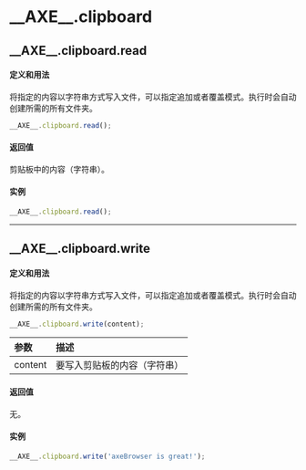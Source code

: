# <span id = "axe_clipboard">\_\_AXE\_\_.clipboard</span>

## <span id = "axe_clipboard_._read">\_\_AXE\_\_.clipboard.read</span>
#### 定义和用法
将指定的内容以字符串方式写入文件，可以指定追加或者覆盖模式。执行时会自动创建所需的所有文件夹。

```javascript
__AXE__.clipboard.read();
```

#### 返回值
剪贴板中的内容（字符串）。

#### 实例
```javascript
__AXE__.clipboard.read();
```


---

## <span id = "axe_clipboard_write">\_\_AXE\_\_.clipboard.write</span>
#### 定义和用法
将指定的内容以字符串方式写入文件，可以指定追加或者覆盖模式。执行时会自动创建所需的所有文件夹。

```javascript
__AXE__.clipboard.write(content);
```

| 参数      | 描述 |
| :---      | :--- |
| content  | 要写入剪贴板的内容（字符串）  |

#### 返回值
无。

#### 实例
```javascript
__AXE__.clipboard.write('axeBrowser is great!');
```
